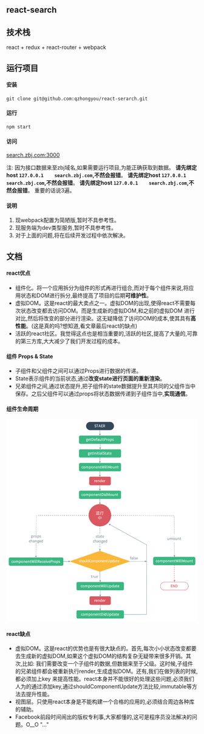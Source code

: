 ## react-search

## 技术栈
react + redux + react-router + webpack 

## 运行项目

#### 安装
```
git clone git@github.com:qzhongyou/react-serarch.git
```
#### 运行
```
npm start
```
#### 访问
[search.zbj.com:3000](search.zbj.com:3000)

注: 因为接口数据来至zbj域名,如果需要运行项目,为能正确获取到数据。
**请先绑定host `127.0.0.1	 search.zbj.com`,不然会报错**。
**请先绑定host `127.0.0.1	 search.zbj.com`,不然会报错**。
**请先绑定host `127.0.0.1	 search.zbj.com`,不然会报错**。
重要的话说3遍。

#### 说明
1. 现webpack配置为简陋版,暂时不具参考性。
2. 现服务端为dev类型服务,暂时不具参考性。
3. 对于上面的问题,将在后续开发过程中依次解决。


## 文档

#### react优点 
* 组件化。将一个应用拆分为组件的形式再进行组合,而对于每个组件来说,将应用状态和DOM进行拆分,最终提高了项目的后期**可维护性**。
* 虚拟DOM。这是react的最大卖点之一。虚拟DOM的出现,使得react不需要每次状态改变都去访问DOM。而是生成新的虚拟DOM,和之前的虚拟DOM
进行对比,然后将改变的部分进行渲染。这无疑降低了访问DOM的成本,使其具有**高性能**。(这是真的吗?想知道,看文章最后react的缺点)
* 活跃的react社区。我觉得这点也是相当重要的,活跃的社区,提高了大量的,可靠的第三方库,大大减少了我们开发过程的成本。

#### 组件 Props & State
* 子组件和父组件之间可以通过Props进行数据的传递。
* State表示组件的当前状态,通过**改变state进行页面的重新渲染**。
* 兄弟组件之间,通过状态提升,把子组件的state数据提升至其共同的父组件当中保存。之后父组件可以通过props将状态数据传递到子组件当中,**实现通信**。

#### 组件生命周期
![react-lifecycle](./screenshot/react-lifecycle.png)

#### react缺点
* 虚拟DOM。这是react的优势也是有很大缺点的。首先,每次小小状态改变都要去生成新的虚拟DOM,如果这个虚拟DOM的结构复杂无疑带来很多开销。其次,比如:
我们需要改变一个子组件的数据,但数据来至于父级。这时候,子组件的兄弟组件都会被重新执行render,生成虚拟DOM。还有,我们在做列表的时候,都必须加上key
来提高性能。react本身并不能很好的处理这些问题,必须我们人为的通过添加key,通过shouldComponentUpdate方法比较,immutable等方法去提升性能。
* 视图层。只使用react本身是不能构建一个合格的应用的,必须结合周边各种库的辅助。
* Facebook前段时间闹出的版权专利事,大家都懂的,这可是程序员没法解决的问题。O__O "…"
